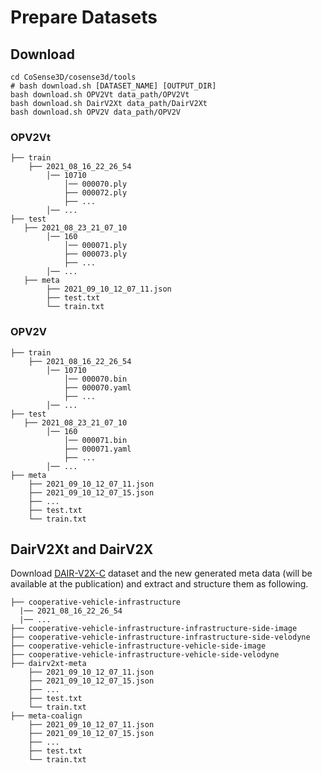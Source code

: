 # Prepare Datasets
## Download 
```shell
cd CoSense3D/cosense3d/tools
# bash download.sh [DATASET_NAME] [OUTPUT_DIR]
bash download.sh OPV2Vt data_path/OPV2Vt
bash download.sh DairV2Xt data_path/DairV2Xt
bash download.sh OPV2V data_path/OPV2V
```

### OPV2Vt 
```shell
├── train
    ├── 2021_08_16_22_26_54
        │── 10710
            │── 000070.ply
            ├── 000072.ply
            ├── ...
        │── ...
├── test
   ├── 2021_08_23_21_07_10
        │── 160
            │── 000071.ply
            ├── 000073.ply
            ├── ...
        │── ...
   ├── meta
        ├── 2021_09_10_12_07_11.json
        ├── test.txt
        └── train.txt

```


### OPV2V
```shell
├── train
    ├── 2021_08_16_22_26_54
        │── 10710
            │── 000070.bin
            ├── 000070.yaml
            ├── ...
        │── ...
├── test
   ├── 2021_08_23_21_07_10
        │── 160
            │── 000071.bin
            ├── 000071.yaml
            ├── ...
        │── ...
├── meta
    ├── 2021_09_10_12_07_11.json
    ├── 2021_09_10_12_07_15.json
    ├── ...
    ├── test.txt
    └── train.txt

```

## DairV2Xt and DairV2X

Download [DAIR-V2X-C](https://thudair.baai.ac.cn/coop-dtest) dataset and the new generated meta data (will be available at the publication) and extract and structure them as following.

```shell
├── cooperative-vehicle-infrastructure
  |── 2021_08_16_22_26_54
  |── ...
├── cooperative-vehicle-infrastructure-infrastructure-side-image
├── cooperative-vehicle-infrastructure-infrastructure-side-velodyne
├── cooperative-vehicle-infrastructure-vehicle-side-image
├── cooperative-vehicle-infrastructure-vehicle-side-velodyne
├── dairv2xt-meta
    ├── 2021_09_10_12_07_11.json
    ├── 2021_09_10_12_07_15.json
    ├── ...
    ├── test.txt
    └── train.txt
├── meta-coalign
    ├── 2021_09_10_12_07_11.json
    ├── 2021_09_10_12_07_15.json
    ├── ...
    ├── test.txt
    └── train.txt
```